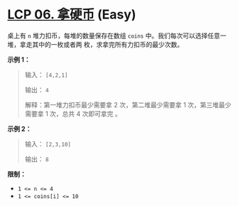 # [LCP 06. 拿硬币][link] (Easy)

[link]: https://leetcode.cn/problems/na-ying-bi/

桌上有 `n` 堆力扣币，每堆的数量保存在数组 `coins` 中。我们每次可以选择任意一堆，拿走其中的一枚或者两
枚，求拿完所有力扣币的最少次数。

**示例 1：**

> 输入： `[4,2,1]`
>
> 输出： `4`
>
> 解释：第一堆力扣币最少需要拿 2 次，第二堆最少需要拿 1 次，第三堆最少需要拿 1 次，总共 4 次即可拿完
。

**示例 2：**

> 输入： `[2,3,10]`
>
> 输出： `8`

**限制：**

- `1 <= n <= 4`
- `1 <= coins[i] <= 10`
